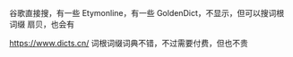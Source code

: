 谷歌直接搜，有一些
Etymonline，有一些
GoldenDict，不显示，但可以搜词根词缀
扇贝，也会有


https://www.dicts.cn/ 词根词缀词典不错，不过需要付费，但也不贵